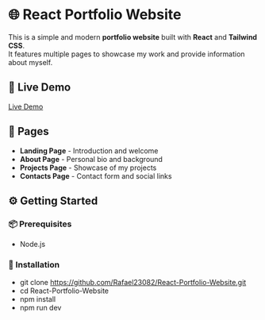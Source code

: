 # 🌐 React Portfolio Website
This is a simple and modern **portfolio website** built with **React** and **Tailwind CSS**.  
It features multiple pages to showcase my work and provide information about myself. <br />

## 🔗 Live Demo <br />
[Live Demo](https://react-portfolio-website-6e9u.vercel.app/)

## 📁 Pages
- **Landing Page** - Introduction and welcome
- **About Page** - Personal bio and background
- **Projects Page** - Showcase of my projects
- **Contacts Page** - Contact form and social links

## ⚙️ Getting Started

### 📦 Prerequisites
- Node.js

### 🚀 Installation
- git clone https://github.com/Rafael23082/React-Portfolio-Website.git
- cd React-Portfolio-Website
- npm install
- npm run dev
